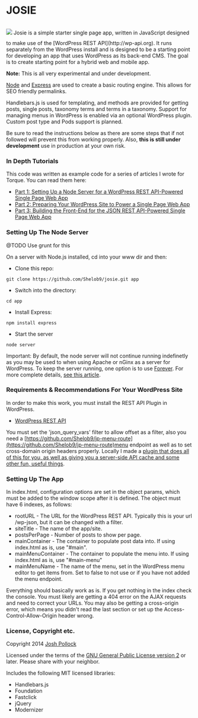 JOSIE
=====
<p style="display:inline-block;text-align:center;"><img src="img/josie.jpg"  /></p>
Josie is a simple starter single page app, written in JavaScript designed to make use of the [WordPress REST API](http://wp-api.org). It runs separately from the WordPress install and is designed to be a starting point for developing an app that uses WordPress as its back-end CMS. The goal is to create starting point for a hybrid web and mobile app.

<strong>Note:</strong> This is all very experimental and under development.</strong>

[Node](http://nodejs.om/) and [Express](http://expressjs.com/) are used to create a basic routing engine. This allows for SEO friendly permalinks.

Handlebars.js is used for templating, and methods are provided for getting posts, single posts, taxonomy terms and terms in a taxonomy. Support for managing menus in WordPress is enabled via an optional WordPress plugin. Custom post type and Pods support is planned.

Be sure to read the instructions below as there are some steps that if not followed will prevent this from working properly. Also, <strong>this is still under development</strong> use in production at your own risk.

### In Depth Tutorials
This code was written as example code for a series of articles I wrote for Torque. You can read them here:

* [Part 1: Setting Up a Node Server for a WordPress REST API-Powered Single Page Web App](http://torquemag.io/setting-node-server-json-rest-api-powered-single-page-web-app/)
* [Part 2: Preparing Your WordPress Site to Power a Single Page Web App](http://torquemag.io/preparing-wordpress-site-power-single-page-web-app/)
* [Part 3: Building the Front-End for the JSON REST API-Powered Single Page Web App](http://torquemag.io/building-front-end-wordpress-rest-api-powered-single-page-web-app/)

### Setting Up The Node Server
@TODO Use grunt for this

On a server with Node.js installed, cd into your www dir and then:

* Clone this repo:

`git clone https://github.com/Shelob9/josie.git app`

* Switch into the directory:

`cd app`

* Install Express:

`npm install express`

* Start the server

`node server`

Important: By default, the node server will not continue running indefinetly as you may be used to when using Apache or nGinx as a server for WordPress. To keep the server running, one option is to use [Forever](https://www.npmjs.org/package/forever). For more complete details, [see this article](http://www.hacksparrow.com/keep-node-js-script-running-after-logging-out-from-shell.html).

### Requirements & Recommendations For Your WordPress Site
In order to make this work, you must install the REST API Plugin in WordPress.

* [WordPress REST API](https://wordpress.org/plugins/json-rest-api/)

You must set the 'json_query_vars' filter to allow offset as a filter, also you need a [https://github.com/Shelob9/jp-menu-route](https://github.com/Shelob9/jp-menu-route)menu endpoint as well as to set cross-domain origin headers properly. Locally I made a  [plugin that does all of this for you, as well as giving you a server-side API cache and some other fun, useful things](https://github.com/Shelob9/josie-api).

### Setting Up The App
In index.html, configuration options are set in the object params, which must be added to the window scope after it is defined. The object must have 6 indexes, as follows:

* rootURL - The URL for the WordPress REST API. Typically this is your url /wp-json, but it can be changed with a filter.
* siteTitle - The name of the app/site.
* postsPerPage - Number of posts to show per page.
* mainContainer - The container to populate post data into. If using index.html as is, use "#main".
* mainMenuContainer - The container to populate the menu into. If using index.html as is, use "#main-menu"
* mainMenuName - The name of the menu, set in the WordPress menu editor to get items from. Set to false to not use or if you have not added the menu endpoint.

Everything should basically work as is. If you get nothing in the index check the console. You must likely are getting a 404 error on the AJAX requests and need to correct your URLs. You may also be getting a cross-origin error, which means you didn't read the last section or set up the Access-Control-Allow-Origin header wrong.

### License, Copyright etc.
Copyright 2014  [Josh Pollock](http://JoshPress.net)

Licensed under the terms of the [GNU General Public License version 2](http://www.gnu.org/licenses/gpl-2.0.html) or later. Please share with your neighbor.

Includes the following MIT licensed libraries:
* Handlebars.js
* Foundation
* Fastclick
* jQuery
* Modernizer




